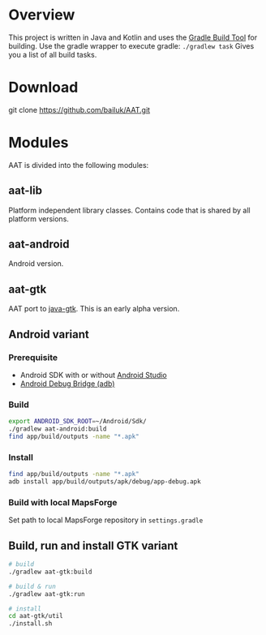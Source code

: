 # Overview

This project is written in Java and Kotlin and uses the [Gradle Build Tool](https://gradle.org/) for building.
Use the gradle wrapper to execute gradle:
`./gradlew task` Gives you a list of all build tasks.


# Download

git clone https://github.com/bailuk/AAT.git


# Modules

AAT is divided into the following modules:

## aat-lib

Platform independent library classes. Contains code that is shared by all platform versions.

##  aat-android

Android version.


## aat-gtk

AAT port to [java-gtk](https://github.com/bailuk/java-gtk). This is an early alpha version. 


## Android variant

### Prerequisite

- Android SDK with or without [Android Studio](https://developer.android.com/studio/)
- [Android Debug Bridge (adb)](https://developer.android.com/studio/command-line/adb)


### Build

```bash
export ANDROID_SDK_ROOT=~/Android/Sdk/ 
./gradlew aat-android:build
find app/build/outputs -name "*.apk"
```


### Install

```bash
find app/build/outputs -name "*.apk"
adb install app/build/outputs/apk/debug/app-debug.apk
```


### Build with local MapsForge

Set path to local MapsForge repository in `settings.gradle`

## Build, run and install GTK variant

```bash
# build
./gradlew aat-gtk:build

# build & run
./gradlew aat-gtk:run

# install
cd aat-gtk/util
./install.sh
```
